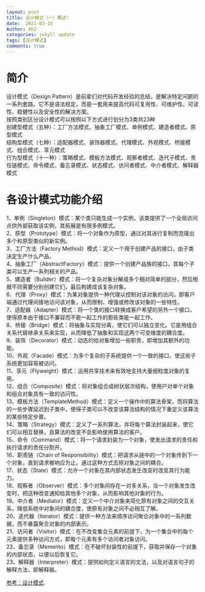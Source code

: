 ```yaml
---
layout: post
title: 设计模式（一）概述!
date:  2021-03-15
Author: XKZ
categories: jekyll update
tags: [设计模式]
comments: true
---
```

# 简介
设计模式（Design Pattern）是前辈们对代码开发经验的总结，是解决特定问题的一系列套路。它不是语法规定，而是一套用来提高代码可复用性、可维护性、可读性、稳健性以及安全性的解决方案。  
按照类别区分设计模式可以按照以下方式进行划分为3类共23种    
创建型模式（五种）：工厂方法模式、抽象工厂模式、单例模式、建造者模式、原型模式    
结构型模式（七种）：适配器模式、装饰器模式、代理模式、外观模式、桥接模式、组合模式、享元模式     
行为型模式（十一种）：策略模式、模板方法模式、观察者模式、迭代子模式、责任链模式、命令模式、备忘录模式、状态模式、访问者模式、中介者模式、解释器模式
# 各设计模式功能介绍
1、单例（Singleton）模式：某个类只能生成一个实例，该类提供了一个全局访问点供外部获取该实例，其拓展是有限多例模式。    
2、原型（Prototype）模式：将一个对象作为原型，通过对其进行复制而克隆出多个和原型类似的新实例。    
3、工厂方法（Factory Method）模式：定义一个用于创建产品的接口，由子类决定生产什么产品。    
4、抽象工厂（AbstractFactory）模式：提供一个创建产品族的接口，其每个子类可以生产一系列相关的产品。     
5、建造者（Builder）模式：将一个复杂对象分解成多个相对简单的部分，然后根据不同需要分别创建它们，最后构建成该复杂对象。    
6、代理（Proxy）模式：为某对象提供一种代理以控制对该对象的访问。即客户端通过代理间接地访问该对象，从而限制、增强或修改该对象的一些特性。    
7、适配器（Adapter）模式：将一个类的接口转换成客户希望的另外一个接口，使得原本由于接口不兼容而不能一起工作的那些类能一起工作。   
8、桥接（Bridge）模式：将抽象与实现分离，使它们可以独立变化。它是用组合关系代替继承关系来实现，从而降低了抽象和实现这两个可变维度的耦合度。    
9、装饰（Decorator）模式：动态的给对象增加一些职责，即增加其额外的功能。   
10、外观（Facade）模式：为多个复杂的子系统提供一个一致的接口，使这些子系统更加容易被访问。    
11、享元（Flyweight）模式：运用共享技术来有效地支持大量细粒度对象的复用。    
12、组合（Composite）模式：将对象组合成树状层次结构，使用户对单个对象和组合对象具有一致的访问性。   
13、模板方法（TemplateMethod）模式：定义一个操作中的算法骨架，而将算法的一些步骤延迟到子类中，使得子类可以不改变该算法结构的情况下重定义该算法的某些特定步骤。   
14、策略（Strategy）模式：定义了一系列算法，并将每个算法封装起来，使它们可以相互替换，且算法的改变不会影响使用算法的客户。    
15、命令（Command）模式：将一个请求封装为一个对象，使发出请求的责任和执行请求的责任分割开。   
16、职责链（Chain of Responsibility）模式：把请求从链中的一个对象传到下一个对象，直到请求被响应为止。通过这种方式去除对象之间的耦合。   
17、状态（State）模式：允许一个对象在其内部状态发生改变时改变其行为能力。   
18、观察者（Observer）模式：多个对象间存在一对多关系，当一个对象发生改变时，把这种改变通知给其他多个对象，从而影响其他对象的行为。    
19、中介者（Mediator）模式：定义一个中介对象来简化原有对象之间的交互关系，降低系统中对象间的耦合度，使原有对象之间不必相互了解。    
20、迭代器（Iterator）模式：提供一种方法来顺序访问聚合对象中的一系列数据，而不暴露聚合对象的内部表示。     
21、访问者（Visitor）模式：在不改变集合元素的前提下，为一个集合中的每个元素提供多种访问方式，即每个元素有多个访问者对象访问。     
22、备忘录（Memento）模式：在不破坏封装性的前提下，获取并保存一个对象的内部状态，以便以后恢复它。    
23、解释器（Interpreter）模式：提供如何定义语言的文法，以及对语言句子的解释方法，即解释器。


[参考：设计模式](http://c.biancheng.net/view/1317.html "设计模式").